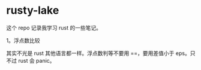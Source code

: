 # rusty-lake

这个 repo 记录我学习 rust 的一些笔记。

1。浮点数比较

其实不光是 rust 其他语言都一样。浮点数判等不要用 ==，要用差值小于 eps。只不过 rust 会 panic。
